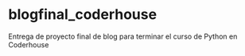 # blogfinal_coderhouse
Entrega de proyecto final de blog para terminar el curso de Python en Coderhouse
